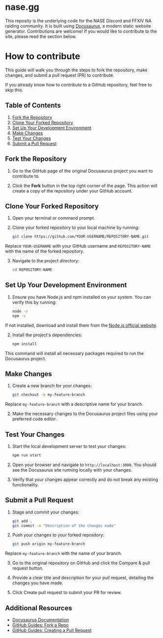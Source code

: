 # nase.gg
This reposity is the underlying code for the NASE Discord and FFXIV NA raiding community. It is built using [Docusaurus](https://docusaurus.io/), a modern static website generator. Contributions are welcome! If you would like to contribute to the site, please read the section below.

# How to contribute

This guide will walk you through the steps to fork the repository, make changes, and submit a pull request (PR) to contribute.

If you already know how to contribute to a GitHub repository, feel free to skip this.

## Table of Contents

1. [Fork the Repository](#fork-the-repository)
2. [Clone Your Forked Repository](#clone-your-forked-repository)
3. [Set Up Your Development Environment](#set-up-your-development-environment)
4. [Make Changes](#make-changes)
5. [Test Your Changes](#test-your-changes)
6. [Submit a Pull Request](#submit-a-pull-request)

## Fork the Repository

1. Go to the GitHub page of the original Docusaurus project you want to contribute to.

2. Click the **Fork** button in the top right corner of the page. This action will create a copy of the repository under your GitHub account.

## Clone Your Forked Repository

1. Open your terminal or command prompt.

2. Clone your forked repository to your local machine by running:

   ```bash
   git clone https://github.com/YOUR-USERNAME/REPOSITORY-NAME.git
   ```

Replace `YOUR-USERNAME` with your GitHub username and `REPOSITORY-NAME` with the name of the forked repository.

3. Navigate to the project directory:

   ```bash
   cd REPOSITORY-NAME
   ```
## Set Up Your Development Environment

1. Ensure you have Node.js and npm installed on your system. You can verify this by running:

   ```bash
   node -v
   npm -v
   ```

If not installed, download and install them from the [Node.js official website](https://nodejs.org/en).

2. Install the project's dependencies:

   ```bash
   npm install
   ```

This command will install all necessary packages required to run the Docusaurus project.

## Make Changes

1. Create a new branch for your changes:

    ```bash
    git checkout -b my-feature-branch
    ```

Replace `my-feature-branch` with a descriptive name for your branch.

2. Make the necessary changes to the Docusaurus project files using your preferred code editor.

## Test Your Changes

1. Start the local development server to test your changes:

    ```bash
    npm run start
    ```
2. Open your browser and navigate to `http://localhost:3000`. You should see the Docusaurus site running locally with your changes.

3. Verify that your changes appear correctly and do not break any existing functionality.

## Submit a Pull Request

1. Stage and commit your changes:

    ```bash
    git add .
    git commit -m "Description of the changes made"
    ```

2. Push your changes to your forked repository:

    ```bash
    git push origin my-feature-branch
    ```

Replace `my-feature-branch` with the name of your branch.

3. Go to the original repository on GitHub and click the Compare & pull request button.

4. Provide a clear title and description for your pull request, detailing the changes you have made.

5. Click Create pull request to submit your PR for review.

## Additional Resources
- [Docusaurus Documentation](https://docusaurus.io)
- [GitHub Guides: Fork a Repo](https://docs.github.com/en/pull-requests/collaborating-with-pull-requests/working-with-forks/fork-a-repo)
- [GitHub Guides: Creating a Pull Request](https://docs.github.com/en/pull-requests/collaborating-with-pull-requests/proposing-changes-to-your-work-with-pull-requests/creating-a-pull-request)



